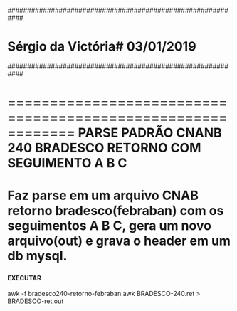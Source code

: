 ############################################################
# Sérgio da Victória# 03/01/2019
############################################################

============================================================
PARSE PADRÃO CNANB 240 BRADESCO RETORNO COM SEGUIMENTO A B C
============================================================


######
# Faz parse em um arquivo CNAB retorno bradesco(febraban) com os seguimentos A B C, gera um novo arquivo(out) e grava o header em um db mysql.
#####



#### EXECUTAR
awk -f bradesco240-retorno-febraban.awk BRADESCO-240.ret > BRADESCO-ret.out

